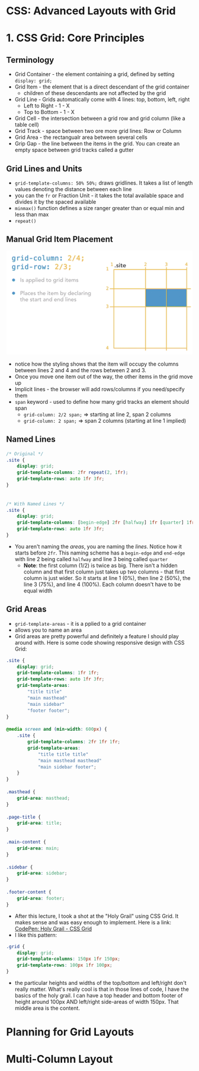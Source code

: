 
# CSS: Advanced Layouts with Grid


# 1. CSS Grid: Core Principles

## Terminology

- Grid Container - the element containing a grid, defined by setting `display: grid;`
- Grid Item - the element that is a direct descendant of the grid container
	+ children of these descendants are not affected by the grid
- Grid Line - Grids automatically come with 4 lines: top, bottom, left, right
	+ Left to Right - 1 - X
	+ Top to Bottom - 1 - X
- Grid Cell - the intersection between a grid row and grid column (like a table cell)
- Grid Track - space between two ore more grid lines: Row or Column
- Grid Area - the rectangualr area between several cells
- Grip Gap - the line between the items in the grid. You can create an empty space between grid tracks called a gutter

## Grid Lines and Units

- `grid-template-columns: 50% 50%;` draws gridlines. It takes a list of length values denoting the distance between each line
- you can the `fr` or Fraction Unit - it takes the total available space and divides it by the spaced available
- `minmax()` function defines a size ranger greater than or equal min and less than max
- `repeat()`

## Manual Grid Item Placement

![Grid item placement](https://github.com/coolinmc6/front-end-dev/blob/master/assets/css-grid-placement.png)

- notice how the styling shows that the item will occupy the columns between lines 2 and 4 and the rows between 2 and 3.
- Once you move one item out of the way, the other items in the grid move up
- Implicit lines - the browser will add rows/columns if you need/specify them
- `span` keyword - used to define how many grid tracks an element should span
	+ `grid-column: 2/2 span;` => starting at line 2, span 2 columns
	+ `grid-column: 2 span;` => span 2 columns (starting at line 1 implied)

## Named Lines

```css
/* Original */
.site {
	display: grid;
	grid-template-columns: 2fr repeat(2, 1fr);
	grid-template-rows: auto 1fr 3fr;
}


/* With Named Lines */
.site {
	display: grid;
	grid-template-columns: [begin-edge] 2fr [halfway] 1fr [quarter] 1fr [end-edge];
	grid-template-rows: auto 1fr 3fr;
}
```

- You aren't naming the *areas*, you are naming the *lines*. Notice how it starts before `2fr`. This naming scheme has a `begin-edge` and `end-edge` with line 2 being called `halfway` and line 3 being called `quarter`
	+ **Note**: the first column (1/2) is twice as big. There isn't a hidden column and that first column just takes up two columns - that first column is just wider. So it starts at line 1 (0%), then line 2 (50%), the line 3 (75%), and line 4 (100%). Each column doesn't have to be equal width

## Grid Areas

- `grid-template-areas` - it is a pplied to a grid container
- allows you to name an area
- Grid areas are pretty powerful and definitely a feature I should play around with. Here is some code showing responsive design with CSS Grid:

```css
.site {
	display: grid;
	grid-template-columns: 1fr 1fr;
	grid-template-rows: auto 1fr 3fr;
	grid-template-areas:
		"title title"
		"main masthead"
		"main sidebar"
		"footer footer";
}

@media screen and (min-width: 600px) {
	.site {
		grid-template-columns: 2fr 1fr 1fr;
		grid-template-areas:
			"title title title"
			"main masthead masthead"
			"main sidebar footer";
	}
}

.masthead {
	grid-area: masthead;
}

.page-title {
	grid-area: title;
}

.main-content {
	grid-area: main;
}

.sidebar {
	grid-area: sidebar;
}

.footer-content {
	grid-area: footer;
}
```

- After this lecture, I took a shot at the "Holy Grail" using CSS Grid. It makes sense and was easy enough to implement. Here is a link: [CodePen: Holy Grail - CSS Grid](https://codepen.io/coolinmc6/full/VRYmPd)
- I like this pattern:

```css
.grid {
	display: grid;
	grid-template-columns: 150px 1fr 150px;
	grid-template-rows: 100px 1fr 100px;
}
```

- the particular heights and widths of the top/bottom and left/right don't really matter. What's really cool is that in those lines of code, I have the basics of the holy grail. I can have a top header and bottom footer of height around 100px AND left/right side-areas of width 150px. That middle area is the content. 

# Planning for Grid Layouts

# Multi-Column Layout